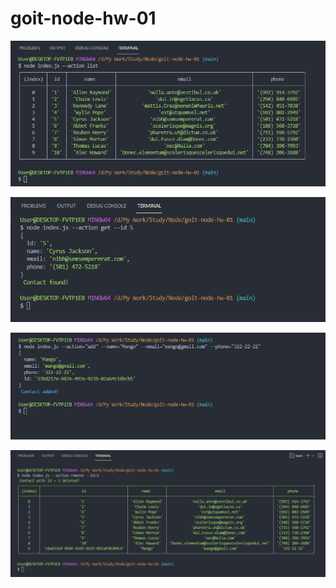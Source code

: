 # goit-node-hw-01

![alt text](screenshots/action_list.png)

![alt text](screenshots/action_get.png)

![alt text](screenshots/action_add.png)

![alt text](screenshots/action_remove.png)
